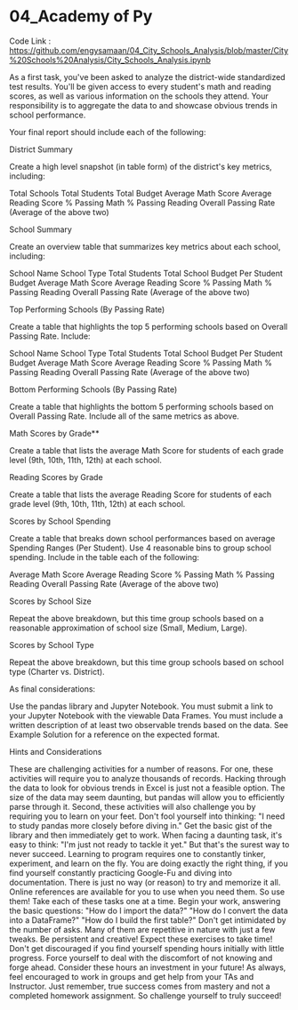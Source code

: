# 04_Academy of Py

Code Link : https://github.com/engysamaan/04_City_Schools_Analysis/blob/master/City%20Schools%20Analysis/City_Schools_Analysis.ipynb

As a first task, you've been asked to analyze the district-wide standardized test results. You'll be given access to every student's math and reading scores, as well as various information on the schools they attend. Your responsibility is to aggregate the data to and showcase obvious trends in school performance.

Your final report should include each of the following:


District Summary


Create a high level snapshot (in table form) of the district's key metrics, including:


Total Schools
Total Students
Total Budget
Average Math Score
Average Reading Score
% Passing Math
% Passing Reading
Overall Passing Rate (Average of the above two)





School Summary


Create an overview table that summarizes key metrics about each school, including:


School Name
School Type
Total Students
Total School Budget
Per Student Budget
Average Math Score
Average Reading Score
% Passing Math
% Passing Reading
Overall Passing Rate (Average of the above two)





Top Performing Schools (By Passing Rate)


Create a table that highlights the top 5 performing schools based on Overall Passing Rate. Include:


School Name
School Type
Total Students
Total School Budget
Per Student Budget
Average Math Score
Average Reading Score
% Passing Math
% Passing Reading
Overall Passing Rate (Average of the above two)





Bottom Performing Schools (By Passing Rate)


Create a table that highlights the bottom 5 performing schools based on Overall Passing Rate. Include all of the same metrics as above.



Math Scores by Grade**


Create a table that lists the average Math Score for students of each grade level (9th, 10th, 11th, 12th) at each school.



Reading Scores by Grade


Create a table that lists the average Reading Score for students of each grade level (9th, 10th, 11th, 12th) at each school.



Scores by School Spending


Create a table that breaks down school performances based on average Spending Ranges (Per Student). Use 4 reasonable bins to group school spending. Include in the table each of the following:


Average Math Score
Average Reading Score
% Passing Math
% Passing Reading
Overall Passing Rate (Average of the above two)





Scores by School Size


Repeat the above breakdown, but this time group schools based on a reasonable approximation of school size (Small, Medium, Large).



Scores by School Type


Repeat the above breakdown, but this time group schools based on school type (Charter vs. District).


As final considerations:


Use the pandas library and Jupyter Notebook.
You must submit a link to your Jupyter Notebook with the viewable Data Frames.
You must include a written description of at least two observable trends based on the data.
See Example Solution for a reference on the expected format.



Hints and Considerations


These are challenging activities for a number of reasons. For one, these activities will require you to analyze thousands of records. Hacking through the data to look for obvious trends in Excel is just not a feasible option. The size of the data may seem daunting, but pandas will allow you to efficiently parse through it.
Second, these activities will also challenge you by requiring you to learn on your feet. Don't fool yourself into thinking: "I need to study pandas more closely before diving in." Get the basic gist of the library and then immediately get to work. When facing a daunting task, it's easy to think: "I'm just not ready to tackle it yet." But that's the surest way to never succeed. Learning to program requires one to constantly tinker, experiment, and learn on the fly. You are doing exactly the right thing, if you find yourself constantly practicing Google-Fu and diving into documentation. There is just no way (or reason) to try and memorize it all. Online references are available for you to use when you need them. So use them!
Take each of these tasks one at a time. Begin your work, answering the basic questions: "How do I import the data?" "How do I convert the data into a DataFrame?" "How do I build the first table?" Don't get intimidated by the number of asks. Many of them are repetitive in nature with just a few tweaks. Be persistent and creative!
Expect these exercises to take time! Don't get discouraged if you find yourself spending  hours initially with little progress. Force yourself to deal with the discomfort of not knowing and forge ahead. Consider these hours an investment in your future!
As always, feel encouraged to work in groups and get help from your TAs and Instructor. Just remember, true success comes from mastery and not a completed homework assignment. So challenge yourself to truly succeed!
